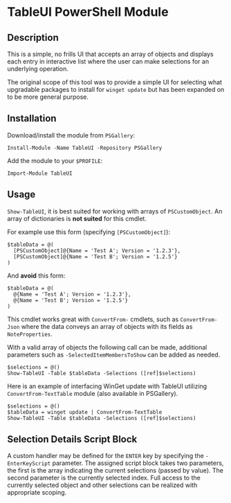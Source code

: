 # TableUI PowerShell Module

## Description

This is a simple, no frills UI that accepts an array of objects and displays
each entry in interactive list where the user can make selections for an
underlying operation.

The original scope of this tool was to provide a simple UI for selecting what
upgradable packages to install for `winget update` but has been expanded on
to be more general purpose.

## Installation

Download/install the module from `PSGallery`:

```pwsh
Install-Module -Name TableUI -Repository PSGallery
```

Add the module to your `$PROFILE`:

```pwsh
Import-Module TableUI
```

## Usage

`Show-TableUI`, it is best suited for working with arrays of `PSCustomObject`.
An array of dictionaries is __not suited__ for this cmdlet.

For example use this form (specifying `[PSCustomObject]`):

```pwsh
$tableData = @(
  [PSCustomObject]@{Name = 'Test A'; Version = '1.2.3'},
  [PSCustomObject]@{Name = 'Test B'; Version = '1.2.5'}
)
```

And __avoid__ this form:

```pwsh
$tableData = @(
  @{Name = 'Test A'; Version = '1.2.3'},
  @{Name = 'Test B'; Version = '1.2.5'}
)
```

This cmdlet works great with `ConvertFrom-` cmdlets, such as `ConvertFrom-Json`
where the data conveys an array of objects with its fields as `NoteProperties`.

With a valid array of objects the following call can be made, additional parameters such as
`-SelectedItemMembersToShow` can be added as needed.

```pwsh
$selections = @()
Show-TableUI -Table $tableData -Selections ([ref]$selections)
```

Here is an example of interfacing WinGet update with TableUI utilizing
`ConvertFrom-TextTable` module (also available in PSGallery).

```pwsh
$selections = @()
$tableData = winget update | ConvertFrom-TextTable
Show-TableUI -Table $tableData -Selections ([ref]$selections)
```

## Selection Details Script Block

A custom handler may be defined for the `ENTER` key by specifying the `-EnterKeyScript` parameter.
The assigned script block takes two parameters, the first is the array indicating the current
selections (passed by value). The second parameter is the currently selected index. Full access to
the currently selected object and other selections can be realized with appropriate scoping.
